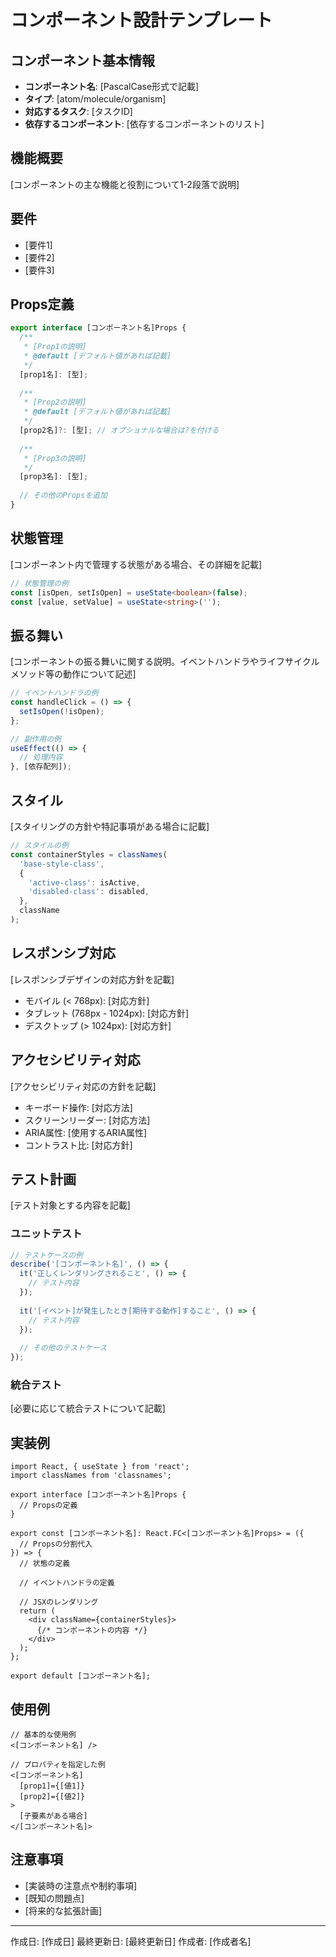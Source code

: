 # コンポーネント設計テンプレート

## コンポーネント基本情報

- **コンポーネント名**: [PascalCase形式で記載]
- **タイプ**: [atom/molecule/organism]
- **対応するタスク**: [タスクID]
- **依存するコンポーネント**: [依存するコンポーネントのリスト]

## 機能概要

[コンポーネントの主な機能と役割について1-2段落で説明]

## 要件

- [要件1]
- [要件2]
- [要件3]

## Props定義

```typescript
export interface [コンポーネント名]Props {
  /**
   * [Prop1の説明]
   * @default [デフォルト値があれば記載]
   */
  [prop1名]: [型];
  
  /**
   * [Prop2の説明]
   * @default [デフォルト値があれば記載]
   */
  [prop2名]?: [型]; // オプショナルな場合は?を付ける
  
  /**
   * [Prop3の説明]
   */
  [prop3名]: [型];
  
  // その他のPropsを追加
}
```

## 状態管理

[コンポーネント内で管理する状態がある場合、その詳細を記載]

```typescript
// 状態管理の例
const [isOpen, setIsOpen] = useState<boolean>(false);
const [value, setValue] = useState<string>('');
```

## 振る舞い

[コンポーネントの振る舞いに関する説明。イベントハンドラやライフサイクルメソッド等の動作について記述]

```typescript
// イベントハンドラの例
const handleClick = () => {
  setIsOpen(!isOpen);
};

// 副作用の例
useEffect(() => {
  // 処理内容
}, [依存配列]);
```

## スタイル

[スタイリングの方針や特記事項がある場合に記載]

```typescript
// スタイルの例
const containerStyles = classNames(
  'base-style-class',
  {
    'active-class': isActive,
    'disabled-class': disabled,
  },
  className
);
```

## レスポンシブ対応

[レスポンシブデザインの対応方針を記載]

- モバイル (< 768px): [対応方針]
- タブレット (768px - 1024px): [対応方針]
- デスクトップ (> 1024px): [対応方針]

## アクセシビリティ対応

[アクセシビリティ対応の方針を記載]

- キーボード操作: [対応方法]
- スクリーンリーダー: [対応方法]
- ARIA属性: [使用するARIA属性]
- コントラスト比: [対応方針]

## テスト計画

[テスト対象とする内容を記載]

### ユニットテスト

```typescript
// テストケースの例
describe('[コンポーネント名]', () => {
  it('正しくレンダリングされること', () => {
    // テスト内容
  });
  
  it('[イベント]が発生したとき[期待する動作]すること', () => {
    // テスト内容
  });
  
  // その他のテストケース
});
```

### 統合テスト

[必要に応じて統合テストについて記載]

## 実装例

```tsx
import React, { useState } from 'react';
import classNames from 'classnames';

export interface [コンポーネント名]Props {
  // Propsの定義
}

export const [コンポーネント名]: React.FC<[コンポーネント名]Props> = ({
  // Propsの分割代入
}) => {
  // 状態の定義
  
  // イベントハンドラの定義
  
  // JSXのレンダリング
  return (
    <div className={containerStyles}>
      {/* コンポーネントの内容 */}
    </div>
  );
};

export default [コンポーネント名];
```

## 使用例

```tsx
// 基本的な使用例
<[コンポーネント名] />

// プロパティを指定した例
<[コンポーネント名] 
  [prop1]={[値1]} 
  [prop2]={[値2]}
>
  [子要素がある場合]
</[コンポーネント名]>
```

## 注意事項

- [実装時の注意点や制約事項]
- [既知の問題点]
- [将来的な拡張計画]

---

作成日: [作成日]
最終更新日: [最終更新日]
作成者: [作成者名]